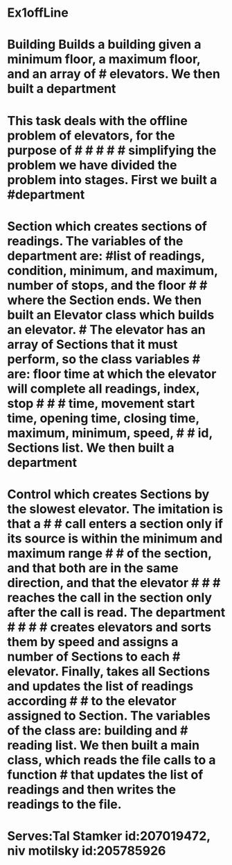 # Ex1offLine
# Building Builds a building given a minimum floor, a maximum floor, and an array of # elevators. We then built a department
# This task deals with the offline problem of elevators, for the purpose of # # # # # simplifying the problem we have divided the problem into stages. First we built a #department
# Section which creates sections of readings. The variables of the department are: #list of readings, condition, minimum, and maximum, number of stops, and the floor # # where the Section ends. We then built an Elevator class which builds an elevator. # The elevator has an array of Sections that it must perform, so the class variables # are: floor time at which the elevator will complete all readings, index, stop # # # time, movement start time, opening time, closing time, maximum, minimum, speed, # # id, Sections list. We then built a department
# Control which creates Sections by the slowest elevator. The imitation is that a # # call enters a section only if its source is within the minimum and maximum range # # of the section, and that both are in the same direction, and that the elevator # # # reaches the call in the section only after the call is read. The department # # # # creates elevators and sorts them by speed and assigns a number of Sections to each # elevator. Finally, takes all Sections and updates the list of readings according # # to the elevator assigned to Section. The variables of the class are: building and # reading list. We then built a main class, which reads the file calls to a function # that updates the list of readings and then writes the readings to the file.
# Serves:Tal Stamker id:207019472, niv motilsky id:205785926

